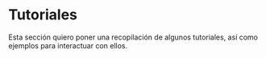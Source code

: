 # Tutoriales
Esta sección quiero poner una recopilación de algunos tutoriales, así como ejemplos para interactuar con ellos.
